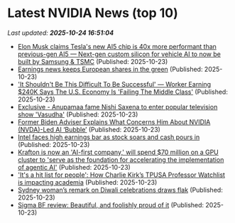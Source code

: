 # Latest NVIDIA News (top 10)
_Last updated: **2025-10-24 16:51:04**_

- [Elon Musk claims Tesla's new AI5 chip is 40x more performant than previous-gen AI5 — Next-gen custom silicon for vehicle AI to now be built by Samsung & TSMC](https://www.tomshardware.com/tech-industry/elon-musk-claims-teslas-new-ai5-chip-is-40x-more-performant-than-previous-gen-ai5-next-gen-custom-silicon-for-vehicle-ai-to-now-be-built-by-samsung-and-tsmc) (Published: 2025-10-23)
- [Earnings news keeps European shares in the green](https://www.irishtimes.com/business/2025/10/23/earnings-news-keeps-european-shares-in-the-green/) (Published: 2025-10-23)
- ['It Shouldn't Be This Difficult To Be Successful' — Worker Earning $240K Says The U.S. Economy Is 'Failing The Middle Class'](https://finance.yahoo.com/news/shouldnt-difficult-successful-worker-earning-163104023.html) (Published: 2025-10-23)
- [Exclusive - Anupamaa fame Nishi Saxena to enter popular television show 'Vasudha'](https://timesofindia.indiatimes.com/tv/news/hindi/anupamaa-fame-nishi-saxena-to-enter-popular-television-show-vasudha/articleshow/124766648.cms) (Published: 2025-10-23)
- [Former Biden Adviser Explains What Concerns Him About NVIDIA (NVDA)-Led AI ‘Bubble’](https://biztoc.com/x/6e9749c19b490297) (Published: 2025-10-23)
- [Intel faces high earnings bar as stock soars and cash pours in](https://biztoc.com/x/43ce484a42db588b) (Published: 2025-10-23)
- [Krafton is now an 'AI-first company,' will spend $70 million on a GPU cluster to 'serve as the foundation for accelerating the implementation of agentic AI'](https://www.pcgamer.com/software/ai/krafton-is-now-an-ai-first-company-will-spend-usd70-million-on-a-gpu-cluster-to-serve-as-the-foundation-for-accelerating-the-implementation-of-agentic-ai/) (Published: 2025-10-23)
- ['It's a hit list for people': How Charlie Kirk’s TPUSA Professor Watchlist is impacting academia](https://timesofindia.indiatimes.com/education/news/its-a-hit-list-for-people-how-charlie-kirks-tpusa-professor-watchlist-is-impacting-academia/articleshow/124765669.cms) (Published: 2025-10-23)
- [Sydney woman’s remark on Diwali celebrations draws flak](https://timesofindia.indiatimes.com/etimes/trending/sydney-womans-remark-on-diwali-celebrations-draws-flak/articleshow/124766285.cms) (Published: 2025-10-23)
- [Sigma BF review: Beautiful, and foolishly proud of it](https://timesofindia.indiatimes.com/technology/reviews/sigma-bf-review-beautiful-and-foolishly-proud-of-it/articleshow/124716087.cms) (Published: 2025-10-23)
